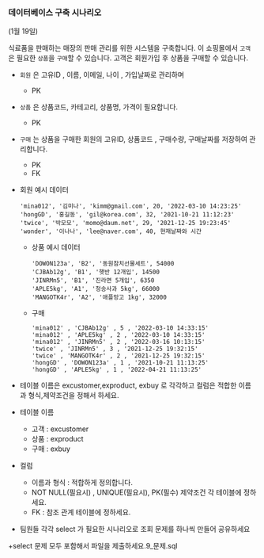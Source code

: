 ### 데이터베이스 구축 시나리오

(1월 19일)

식료품을 판매하는 매장의 판매 관리를 위한 시스템을 구축합니다. 이 쇼핑몰에서 `고객` 은  필요한 `상품`을
`구매`할 수 있습니다. 고객은 회원가입 후 상품을 구매할 수 있습니다. 
+ `회원` 은  고유ID , 이름, 이메일, 나이 , 가입날짜로 관리하며
  + PK


+ `상품` 은  상품코드, 카테고리, 상품명, 가격이 필요합니다.
  + PK
 
 
+ `구매` 는  상품을 구매한 회원의 고유ID, 상품코드 , 구매수량, 구매날짜를 저장하여 관리합니다. 
  + PK 
  + FK

    
+ 회원 예시 데이터

    
      'mina012', '김미나', 'kimm@gmail.com', 20, '2022-03-10 14:23:25'  
      'hongGD', '홍길동', 'gil@korea.com', 32, '2021-10-21 11:12:23'
      'twice', '박모모', 'momo@daum.net', 29, '2021-12-25 19:23:45'
      'wonder', '이나나', 'lee@naver.com', 40, 현재날짜와 시간

  + 상품 예시 데이터

  
        'DOWON123a', 'B2', '동원참치선물세트', 54000
        'CJBAb12g', 'B1', '햇반 12개입', 14500
        'JINRMn5', 'B1', '진라면 5개입', 6350
        'APLE5kg', 'A1', '청송사과 5kg', 66000
        'MANGOTK4r', 'A2', '애플망고 1kg', 32000


  + 구매

        'mina012' , 'CJBAb12g' , 5 , '2022-03-10 14:33:15'
        'mina012' , 'APLE5kg' , 2 , '2022-03-10 14:33:15'
        'mina012' , 'JINRMn5' , 2 , '2022-03-16 10:13:15'
        'twice' , 'JINRMn5' , 3 , '2021-12-25 19:32:15'
        'twice' , 'MANGOTK4r' , 2 , '2021-12-25 19:32:15'
        'hongGD' , 'DOWON123a' , 1 , '2021-10-21 11:13:25'
        'hongGD' , 'APLE5kg' , 1 , '2022-04-21 11:13:25'
    
 + 테이블 이름은  excustomer,exproduct, exbuy 로 각각하고 
 컬럼은 적합한 이름과 형식,제약조건을 정해서 하세요.

+ 테이블 이름 
   - 고객 : excustomer
   - 상품 : exproduct
   - 구매 : exbuy 
 
 + 컬럼
   - 이름과 형식 : 적합하게 정의합니다.
   - NOT NULL(필요시) , UNIQUE(필요시), PK(필수) 제약조건 각 테이블에 정하세요.
   - FK : 참조 관계 테이블에 정하세요.

+ 팀원들 각각 select 가 필요한 시나리오로
조회 문제를 하나씩 만들어 공유하세요

+select 문제 모두 포함해서 파일을 제출하세요.9_문제.sql


